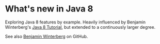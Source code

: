 # What's new in Java 8

Exploring Java 8 features by example.
Heavily influenced by Benjamin Winterberg's [Java 8 Tutorial](http://winterbe.com/posts/2014/03/16/java-8-tutorial/),
but extended to a continuously larger degree.

See also [Benjamin Winterberg](https://github.com/winterbe/java8-tutorial) on GitHub.

